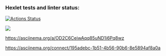 ### Hexlet tests and linter status:
[![Actions Status](https://github.com/Eugen980/python-project-49/workflows/hexlet-check/badge.svg)](https://github.com/Eugen980/python-project-49/actions)

<a href="https://codeclimate.com/github/Eugen980/python-project-49/maintainability"><img src="https://api.codeclimate.com/v1/badges/12ec13c4d0c209b33c5b/maintainability" /></a>

https://asciinema.org/a/OD2C6CeiwAqq85uND1i6Pq8wz

https://asciinema.org/connect/195adebc-1b51-4b56-90b6-8e5894af8a0a
